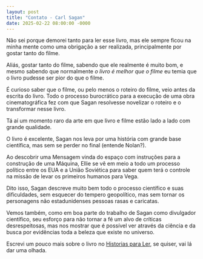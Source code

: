 ```yaml
---
layout: post
title: "Contato - Carl Sagan"
date: 2025-02-22 08:00:00 -0000
---
```

Não sei porque demorei tanto para ler esse livro, mas ele sempre ficou na minha mente como uma obrigação a ser realizada, principalmente por gostar tanto do filme.

Aliás, gostar tanto do filme, sabendo que ele realmente é muito bom, e mesmo sabendo que normalmente *o livro é melhor que o filme* eu temia que o livro pudesse ser pior do que o filme.

É curioso saber que o filme, ou pelo menos o roteiro do filme, veio antes da escrita do livro. Todo o processo burocrático para a execução de uma obra cinematográfica fez com que Sagan resolvesse novelizar o roteiro e o transformar nesse livro.

Tá aí um momento raro da arte em que livro e filme estão lado a lado com grande qualidade.

O livro é excelente, Sagan nos leva por uma história com grande base científica, mas sem se perder no final (entende Nolan?).

Ao descobrir uma Mensagem vinda do espaço com instruções para a construção de uma Máquina, Ellie se vê em meio a todo um processo político entre os EUA e a União Soviética para saber quem terá o controle na missão de levar os primeiros humanos para Vega.

Dito isso, Sagan descreve muito bem todo o processo científico e suas dificuldades, sem esquecer do tempero geopolítico, mas sem tornar os personagens não estadunidenses pessoas rasas e caricatas.

Vemos também, como em boa parte do trabalho de Sagan como divulgador científico, seu esforço para não tornar a fé um alvo de críticas desrespeitosas, mas nos mostrar que é possível ver através da ciência e da busca por evidências toda a beleza que existe no universo.

Escrevi um pouco mais sobre o livro no <a href="https://historiasparaler.blogspot.com/2025/02/contato-carl-sagan.html" class="linkum">Historias para Ler</a>, se quiser, vai lá dar uma olhada.
